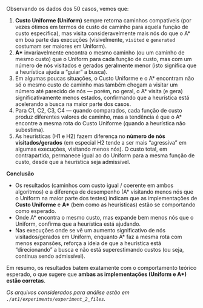 Observando os dados dos 50 casos, vemos que:

1. **Custo Uniforme (Uniform)** sempre retorna caminhos compatíveis (por vezes ótimos em termos de custo de caminho para aquela função de custo específica), mas visita consideravelmente mais nós do que o A\* em boa parte das execuções (visivelmente, `visited` e `generated` costumam ser maiores em Uniform).
2. **A\*** invariavelmente encontra o mesmo caminho (ou um caminho de mesmo custo) que o Uniform para cada função de custo, mas com um número de nós visitados e gerados geralmente menor (isto significa que a heurística ajuda a “guiar” a busca).
3. Em algumas poucas situações, o Custo Uniforme e o A* encontram não só o mesmo custo de caminho mas também chegam a visitar um número até parecido de nós — porém, no geral, o A* visita (e gera) significativamente menos estados, confirmando que a heurística está acelerando a busca na maior parte dos casos.
4. Para C1, C2, C3, C4 — quando comparados, cada função de custo produz diferentes valores de caminho, mas a tendência é que o A\* encontre a mesma rota do Custo Uniforme (quando a heurística não subestima).
5. As heurísticas (H1 e H2) fazem diferença no **número de nós visitados/gerados** (em especial H2 tende a ser mais “agressiva” em algumas execuções, visitando menos nós). O custo total, em contrapartida, permanece igual ao do Uniform para a mesma função de custo, desde que a heurística seja admissível.

**Conclusão**

- Os resultados (caminhos com custo igual / coerente em ambos algoritmos) e a diferença de desempenho (A\* visitando menos nós que o Uniform na maior parte dos testes) indicam que as implementações de **Custo Uniforme** e **A\*** (bem como as heurísticas) estão se comportando como esperado.
- Onde A\* encontra o mesmo custo, mas expande bem menos nós que o Uniform, confirma que a heurística está ajudando.
- Nas execuções onde se vê um aumento significativo de nós visitados/gerados em Uniform, enquanto A\* faz a mesma rota com menos expansões, reforça a ideia de que a heurística está “direcionando” a busca e não está superestimando custos (ou seja, continua sendo admissível).

Em resumo, os resultados batem exatamente com o comportamento teórico esperado, o que sugere que **ambas as implementações (Uniform e A\*) estão corretas**.

_Os arquivos considerados para análise estão em `./at1/experiments/experiment_2_files`._
